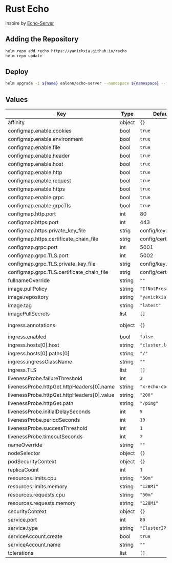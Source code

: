 # Rust Echo

inspire by [Echo-Server](https://github.com/Ealenn/Echo-Server/)

## Adding the Repository

```bash
helm repo add recho https://yanickxia.github.io/recho
helm repo update
```

## Deploy

```bash
helm upgrade -i ${name} ealenn/echo-server --namespace ${namespace} --force
```

## Values

| Key                                        | Type   | Default             | Description                                                    |
|--------------------------------------------|--------|---------------------|----------------------------------------------------------------|
| affinity                                   | object | `{}`                |                                                                |
| configmap.enable.cookies                   | bool   | `true`              | Enable cookies in response                                     |
| configmap.enable.environment               | bool   | `true`              | Enable environment in response                                 |
| configmap.enable.file                      | bool   | `true`              | Enable file in response                                        |
| configmap.enable.header                    | bool   | `true`              | Enable custom header in response                               |
| configmap.enable.host                      | bool   | `true`              | Enable host in response                                        |
| configmap.enable.http                      | bool   | `true`              | Enable http in response                                        |
| configmap.enable.request                   | bool   | `true`              | Enable request in response                                     |
| configmap.enable.https                     | bool   | `true`              | Enable https                                                   |
| configmap.enable.grpc                      | bool   | `true`              | Enable plaintext grpc                                          |
| configmap.enable.grpcTls                   | bool   | `true`              | Enable grpc over TLS                                           |
| configmap.http.port                        | int    | 80                  | http port                                                      |
| configmap.https.port                       | int    | 443                 | https port                                                     |
| configmap.https.private_key_file           | strig  | config/key.pem      | ssl key                                                        |
| configmap.https.certificate_chain_file     | strig  | config/cert.pem     | ssl cert                                                       |
| configmap.grpc.port                        | int    | 5001                | plaintext grpc port                                            |
| configmap.grpc.TLS.port                    | int    | 5002                |                                                                |
| configmap.grpc.TLS.private_key_file        | strig  | config/key.pem      | ssl key                                                        |
| configmap.grpc.TLS.certificate_chain_file  | strig  | config/cert.pem     | ssl cert                                                       |
| fullnameOverride                           | string | `""`                |                                                                |
| image.pullPolicy                           | string | `"IfNotPresent"`    |                                                                |
| image.repository                           | string | `"yanickxia/recho"` | https://hub.docker.com/r/yanickxia/recho                       |
| image.tag                                  | string | `"latest"`          | https://github.com/yanickxia/recho/releases                    |
| imagePullSecrets                           | list   | `[]`                |                                                                |
| ingress.annotations                        | object | `{}`                | Example `kubernetes.io/ingress.class: nginx` for Nginx Ingress |
| ingress.enabled                            | bool   | `false`             | Enable ingress                                                 |
| ingress.hosts[0].host                      | string | `"cluster.local"`   |                                                                |
| ingress.hosts[0].paths[0]                  | string | `"/"`               |                                                                |
| ingress.ingressClassName                   | string | `""`                |                                                                |
| ingress.TLS                                | list   | `[]`                |                                                                |
| livenessProbe.failureThreshold             | int    | `3`                 |                                                                |
| livenessProbe.httpGet.httpHeaders[0].name  | string | `"x-echo-code"`     |                                                                |
| livenessProbe.httpGet.httpHeaders[0].value | string | `"200"`             |                                                                |
| livenessProbe.httpGet.path                 | string | `"/ping"`           |                                                                |
| livenessProbe.initialDelaySeconds          | int    | `5`                 |                                                                |
| livenessProbe.periodSeconds                | int    | `10`                |                                                                |
| livenessProbe.successThreshold             | int    | `1`                 |                                                                |
| livenessProbe.timeoutSeconds               | int    | `2`                 |                                                                |
| nameOverride                               | string | `""`                |                                                                |
| nodeSelector                               | object | `{}`                |                                                                |
| podSecurityContext                         | object | `{}`                |                                                                |
| replicaCount                               | int    | `1`                 | Pod replicas                                                   |
| resources.limits.cpu                       | string | `"50m"`             |                                                                |
| resources.limits.memory                    | string | `"128Mi"`           |                                                                |
| resources.requests.cpu                     | string | `"50m"`             |                                                                |
| resources.requests.memory                  | string | `"128Mi"`           |                                                                |
| securityContext                            | object | `{}`                |                                                                |
| service.port                               | int    | `80`                | For k8s >= 1.19 use port number not name                       |
| service.type                               | string | `"ClusterIP"`       |                                                                |
| serviceAccount.create                      | bool   | `true`              |                                                                |
| serviceAccount.name                        | string | `""`                |                                                                |
| tolerations                                | list   | `[]`                |                                                                |
